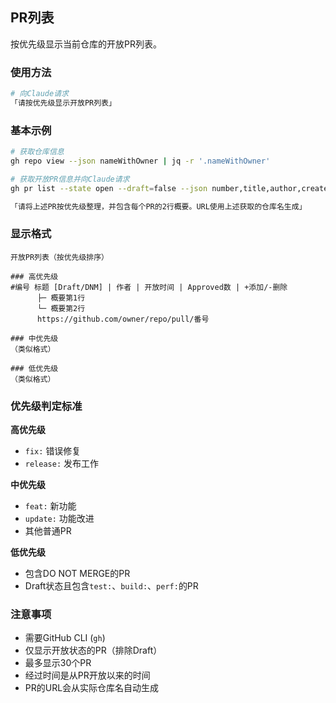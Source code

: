 ## PR列表

按优先级显示当前仓库的开放PR列表。

### 使用方法

```bash
# 向Claude请求
「请按优先级显示开放PR列表」
```

### 基本示例

```bash
# 获取仓库信息
gh repo view --json nameWithOwner | jq -r '.nameWithOwner'

# 获取开放PR信息并向Claude请求
gh pr list --state open --draft=false --json number,title,author,createdAt,additions,deletions,reviews --limit 30

「请将上述PR按优先级整理，并包含每个PR的2行概要。URL使用上述获取的仓库名生成」
```

### 显示格式

```
开放PR列表（按优先级排序）

### 高优先级
#编号 标题 [Draft/DNM] | 作者 | 开放时间 | Approved数 | +添加/-删除
      ├─ 概要第1行
      └─ 概要第2行
      https://github.com/owner/repo/pull/番号

### 中优先级
（类似格式）

### 低优先级
（类似格式）
```

### 优先级判定标准

**高优先级**

- `fix:` 错误修复
- `release:` 发布工作

**中优先级**

- `feat:` 新功能
- `update:` 功能改进
- 其他普通PR

**低优先级**

- 包含DO NOT MERGE的PR
- Draft状态且包含`test:`、`build:`、`perf:`的PR

### 注意事项

- 需要GitHub CLI (`gh`)
- 仅显示开放状态的PR（排除Draft）
- 最多显示30个PR
- 经过时间是从PR开放以来的时间
- PR的URL会从实际仓库名自动生成
```